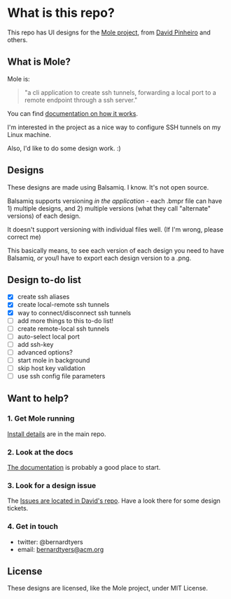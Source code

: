 # What is this repo?
This repo has UI designs for the [Mole project](https://github.com/davrodpin/mole), from [David Pinheiro](https://github.com/davrodpin/) and others.

## What is Mole?

Mole is: <blockquote>"a cli application to create ssh tunnels, forwarding a local port to a remote endpoint through a ssh server."</blockquote>

You can find [documentation on how it works](https://davrodpin.github.io/mole/).

I'm interested in the project as a nice way to configure SSH tunnels on my Linux machine.

Also, I'd like to do some design work. :)

## Designs

These designs are made using Balsamiq. I know. It's not open source.

Balsamiq supports versioning *in the application* - each .bmpr file can have 1) multiple designs, and 2) multiple versions (what they call "alternate" versions) of each design.

It doesn't support versioning with individual files well. (If I'm wrong, please correct me)

This basically means, to see each version of each design you need to have Balsamiq, *or* you/I have to export each design version to a .png.

## Design to-do list

- [x] create ssh aliases
- [x] create local-remote ssh tunnels
- [x] way to connect/disconnect ssh tunnels
- [ ] add more things to this to-do list!
- [ ] create remote-local ssh tunnels
- [ ] auto-select local port
- [ ] add ssh-key
- [ ] advanced options?
- [ ] start mole in background
- [ ] skip host key validation
- [ ] use ssh config file parameters

## Want to help?

### 1. Get Mole running

[Install details](https://github.com/davrodpin/mole/blob/master/README.md) are in the main repo.

### 2. Look at the docs

[The documentation](https://davrodpin.github.io/mole/) is probably a good place to start.

### 3. Look for a design issue

The [Issues are located in David's repo](https://github.com/davrodpin/mole/issues). Have a look there for some design tickets.

### 4. Get in touch

- twitter: @bernardtyers
- email: bernardtyers@acm.org

## License

These designs are licensed, like the Mole project, under MIT License.
